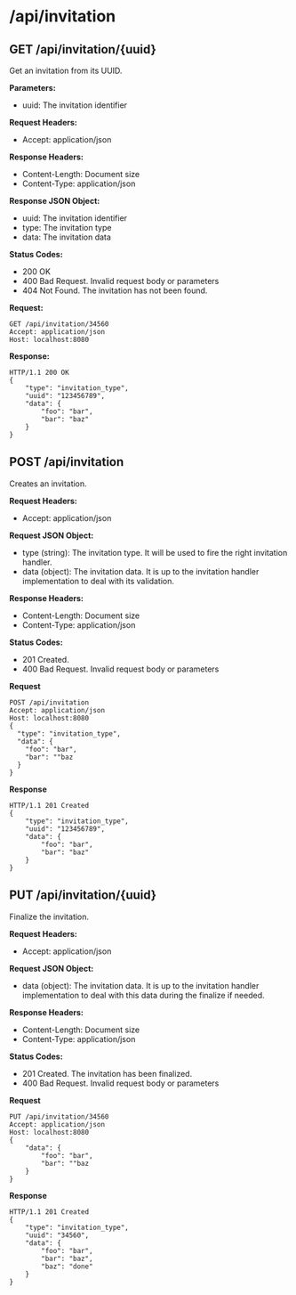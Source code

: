 # /api/invitation

## GET /api/invitation/{uuid}

Get an invitation from its UUID.

**Parameters:**

- uuid: The invitation identifier

**Request Headers:**

- Accept: application/json

**Response Headers:**

- Content-Length: Document size
- Content-Type: application/json

**Response JSON Object:**

- uuid: The invitation identifier
- type: The invitation type
- data: The invitation data

**Status Codes:**

- 200 OK
- 400 Bad Request. Invalid request body or parameters
- 404 Not Found. The invitation has not been found.

**Request:**

    GET /api/invitation/34560
    Accept: application/json
    Host: localhost:8080

**Response:**

    HTTP/1.1 200 OK
    {
        "type": "invitation_type",
        "uuid": "123456789",
        "data": {
            "foo": "bar",
            "bar": "baz"
        }
    }

## POST /api/invitation

Creates an invitation.

**Request Headers:**

- Accept: application/json

**Request JSON Object:**

- type (string): The invitation type. It will be used to fire the right invitation handler.
- data (object): The invitation data. It is up to the invitation handler implementation to deal with its validation.

**Response Headers:**

- Content-Length: Document size
- Content-Type: application/json

**Status Codes:**

- 201 Created.
- 400 Bad Request. Invalid request body or parameters

**Request**

    POST /api/invitation
    Accept: application/json
    Host: localhost:8080
    {
      "type": "invitation_type",
      "data": {
        "foo": "bar",
        "bar": ""baz
      }
    }

**Response**

    HTTP/1.1 201 Created
    {
        "type": "invitation_type",
        "uuid": "123456789",
        "data": {
            "foo": "bar",
            "bar": "baz"
        }
    }

## PUT /api/invitation/{uuid}

Finalize the invitation.

**Request Headers:**

- Accept: application/json

**Request JSON Object:**

- data (object): The invitation data. It is up to the invitation handler implementation to deal with this data during the finalize if needed.

**Response Headers:**

- Content-Length: Document size
- Content-Type: application/json

**Status Codes:**

- 201 Created. The invitation has been finalized.
- 400 Bad Request. Invalid request body or parameters

**Request**

    PUT /api/invitation/34560
    Accept: application/json
    Host: localhost:8080
    {
        "data": {
            "foo": "bar",
            "bar": ""baz
        }
    }

**Response**

    HTTP/1.1 201 Created
    {
        "type": "invitation_type",
        "uuid": "34560",
        "data": {
            "foo": "bar",
            "bar": "baz",
            "baz": "done"
        }
    }
